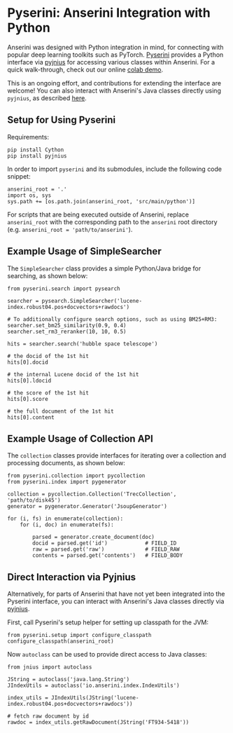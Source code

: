 # Pyserini: Anserini Integration with Python

Anserini was designed with Python integration in mind, for connecting with popular deep learning toolkits such as PyTorch. 
[Pyserini](https://github.com/castorini/anserini/src/main/python/pyserini) provides a Python interface via [pyjnius](https://github.com/kivy/pyjnius) for accessing various classes within Anserini.
For a quick walk-through, check out our online [colab demo](https://colab.research.google.com/drive/1KN_tWOdQ6zUNeYgXlwB67IdyYsetq27W).

This is an ongoing effort, and contributions for extending the interface are welcome!
You can also interact with Anserini's Java classes directly using `pyjnius`, as described [here](#Direct-Interaction-via-Pyjnius).

## Setup for Using Pyserini

Requirements:

```
pip install Cython
pip install pyjnius
```

In order to import `pyserini` and its submodules, include the following code snippet:
```
anserini_root = '.' 
import os, sys
sys.path += [os.path.join(anserini_root, 'src/main/python')]
```

For scripts that are being executed outside of Anserini, replace `anserini_root` with the corresponding path to the `anserini` root directory (e.g. `anserini_root = 'path/to/anserini'`).

## Example Usage of SimpleSearcher
The `SimpleSearcher` class provides a simple Python/Java bridge for searching, as shown below:

```
from pyserini.search import pysearch

searcher = pysearch.SimpleSearcher('lucene-index.robust04.pos+docvectors+rawdocs')

# To additionally configure search options, such as using BM25+RM3:
searcher.set_bm25_similarity(0.9, 0.4)
searcher.set_rm3_reranker(10, 10, 0.5)

hits = searcher.search('hubble space telescope')

# the docid of the 1st hit
hits[0].docid

# the internal Lucene docid of the 1st hit
hits[0].ldocid

# the score of the 1st hit
hits[0].score

# the full document of the 1st hit
hits[0].content
```

## Example Usage of Collection API
The `collection` classes provide interfaces for iterating over a collection and processing documents, as shown below:

```
from pyserini.collection import pycollection
from pyserini.index import pygenerator

collection = pycollection.Collection('TrecCollection', 'path/to/disk45')
generator = pygenerator.Generator('JsoupGenerator')

for (i, fs) in enumerate(collection):
    for (i, doc) in enumerate(fs):

        parsed = generator.create_document(doc)
        docid = parsed.get('id')            # FIELD_ID
        raw = parsed.get('raw')             # FIELD_RAW
        contents = parsed.get('contents')   # FIELD_BODY
```

## Direct Interaction via Pyjnius

Alternatively, for parts of Anserini that have not yet been integrated into the Pyserini interface, you can interact with Anserini's Java classes directly via [pyjnius](https://github.com/kivy/pyjnius). 

First, call Pyserini's setup helper for setting up classpath for the JVM:
```
from pyserini.setup import configure_classpath
configure_classpath(anserini_root)
```

Now `autoclass` can be used to provide direct access to Java classes:

```
from jnius import autoclass

JString = autoclass('java.lang.String')
JIndexUtils = autoclass('io.anserini.index.IndexUtils')

index_utils = JIndexUtils(JString('lucene-index.robust04.pos+docvectors+rawdocs'))

# fetch raw document by id
rawdoc = index_utils.getRawDocument(JString('FT934-5418'))

```


